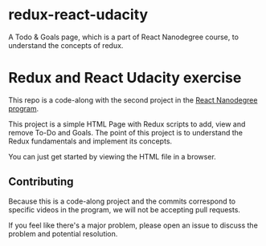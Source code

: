 # redux-react-udacity
A Todo &amp; Goals page, which is a part of React Nanodegree course, to understand the concepts of redux.

# Redux and React Udacity exercise

This repo is a code-along with the second project in the [React Nanodegree program](https://www.udacity.com/course/react-nanodegree--nd019).

This project is a simple HTML Page with Redux scripts to add, view and remove To-Do and Goals. The point of this project is to understand the Redux fundamentals and implement its concepts.

You can just get started by viewing the HTML file in a browser.

## Contributing

Because this is a code-along project and the commits correspond to specific videos in the program, we will not be accepting pull requests.

If you feel like there's a major problem, please open an issue to discuss the problem and potential resolution.

